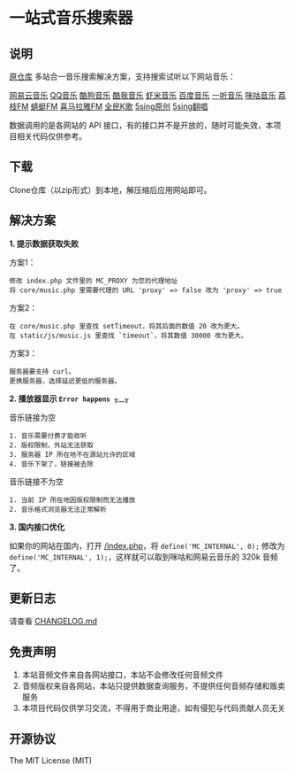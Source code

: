 # 一站式音乐搜索器


## 说明
[原仓库](https://github.com/maicong/music)
多站合一音乐搜索解决方案，支持搜索试听以下网站音乐：

[网易云音乐](http://music.163.com) [QQ音乐](http://y.qq.com) [酷狗音乐](http://www.kugou.com) [酷我音乐](http://www.kuwo.cn) [虾米音乐](http://www.xiami.com) [百度音乐](http://music.baidu.com) [一听音乐](http://www.1ting.com) [咪咕音乐](http://music.migu.cn) [荔枝FM](http://www.lizhi.fm) [蜻蜓FM](http://www.qingting.fm) [喜马拉雅FM](http://www.ximalaya.com) [全民K歌](http://kg.qq.com) [5sing原创](http://5sing.kugou.com/yc) [5sing翻唱](http://5sing.kugou.com/fc)

数据调用的是各网站的 API 接口，有的接口并不是开放的，随时可能失效，本项目相关代码仅供参考。

## 下载

Clone仓库（以zip形式）到本地，解压缩后应用网站即可。

## 解决方案

**1. 提示数据获取失败**

方案1：

```
修改 index.php 文件里的 MC_PROXY 为您的代理地址
将 core/music.php 里需要代理的 URL 'proxy' => false 改为 'proxy' => true
```

方案2：

```
在 core/music.php 里查找 setTimeout，将其后面的数值 20 改为更大。
在 static/js/music.js 里查找 `timeout`，将其数值 30000 改为更大。
```

方案3：

```
服务器要支持 curl。
更换服务器，选择延迟更低的服务器。
```

**2. 播放器显示 `Error happens ╥﹏╥`**

音乐链接为空

```
1. 音乐需要付费才能收听
2. 版权限制，外站无法获取
3. 服务器 IP 所在地不在源站允许的区域
4. 音乐下架了，链接被去除
```

音乐链接不为空

```
1. 当前 IP 所在地因版权限制而无法播放
2. 音乐格式浏览器无法正常解析
```

**3. 国内接口优化**

如果你的网站在国内，打开 [/index.php](index.php)，将 `define('MC_INTERNAL', 0);` 修改为 `define('MC_INTERNAL', 1);`，这样就可以取到咪咕和网易云音乐的 320k 音频了。

## 更新日志

请查看 [CHANGELOG.md](CHANGELOG.md)

## 免责声明

1. 本站音频文件来自各网站接口，本站不会修改任何音频文件
2. 音频版权来自各网站，本站只提供数据查询服务，不提供任何音频存储和贩卖服务
3. 本项目代码仅供学习交流，不得用于商业用途，如有侵犯与代码贡献人员无关

## 开源协议

The MIT License (MIT)
